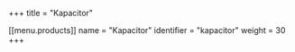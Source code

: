 +++
title = "Kapacitor"

[[menu.products]]
  name = "Kapacitor"
  identifier = "kapacitor"
  weight = 30
+++

